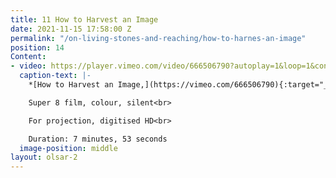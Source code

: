 ```yaml
---
title: 11 How to Harvest an Image
date: 2021-11-15 17:58:00 Z
permalink: "/on-living-stones-and-reaching/how-to-harnes-an-image"
position: 14
Content:
- video: https://player.vimeo.com/video/666506790?autoplay=1&loop=1&controls=false&muted=1
  caption-text: |-
    *[How to Harvest an Image,](https://vimeo.com/666506790){:target="_blank"}* 2020<br>

    Super 8 film, colour, silent<br>

    For projection, digitised HD<br>

    Duration: 7 minutes, 53 seconds
  image-position: middle
layout: olsar-2
---
```


